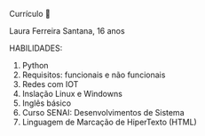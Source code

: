 Currículo 📃

Laura Ferreira Santana, 16 anos

HABILIDADES:

1. Python
2. Requisitos: funcionais e não funcionais
3. Redes com IOT
4. Inslação Linux e Windowns
5. Inglês básico 
6. Curso SENAI: Desenvolvimentos de Sistema
7. Linguagem de Marcação de HiperTexto (HTML)

